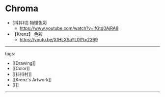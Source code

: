 # Chroma

* [抖抖村] 物理色彩
  * https://www.youtube.com/watch?v=ifGtg0AjRA8
* 【Krenz】 色彩
  * https://youtu.be/XfHLXSaYL0I?t=2269


---
tags:
  - [[Drawing]]
  - [[Color]]
  - [[抖抖村]]
  - [[Krenz's Artwork]]
  - [[]]
---
